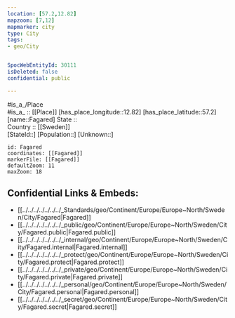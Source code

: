 ```yaml
---
location: [57.2,12.82] 
mapzoom: [7,12] 
mapmarker: city 
type: City
tags:
- geo/City


SpocWebEntityId: 30111
isDeleted: false
confidential: public

---
```

#is_a_/Place  
#is_a_ :: [[Place]] 
[has_place_longitude::12.82] 
[has_place_latitude::57.2] 
[name::Fagared] 
State ::  
Country :: [[Sweden]]  
[StateId::] 
[Population::] 
[Unknown::] 


```leaflet
id: Fagared
coordinates: [[Fagared]] 
markerFile: [[Fagared]] 
defaultZoom: 11 
maxZoom: 18
```


## Confidential Links & Embeds: 
- [[../../../../../../../_Standards/geo/Continent/Europe/Europe~North/Sweden/City/Fagared|Fagared]] 
- [[../../../../../../../_public/geo/Continent/Europe/Europe~North/Sweden/City/Fagared.public|Fagared.public]] 
- [[../../../../../../../_internal/geo/Continent/Europe/Europe~North/Sweden/City/Fagared.internal|Fagared.internal]] 
- [[../../../../../../../_protect/geo/Continent/Europe/Europe~North/Sweden/City/Fagared.protect|Fagared.protect]] 
- [[../../../../../../../_private/geo/Continent/Europe/Europe~North/Sweden/City/Fagared.private|Fagared.private]] 
- [[../../../../../../../_personal/geo/Continent/Europe/Europe~North/Sweden/City/Fagared.personal|Fagared.personal]] 
- [[../../../../../../../_secret/geo/Continent/Europe/Europe~North/Sweden/City/Fagared.secret|Fagared.secret]] 
